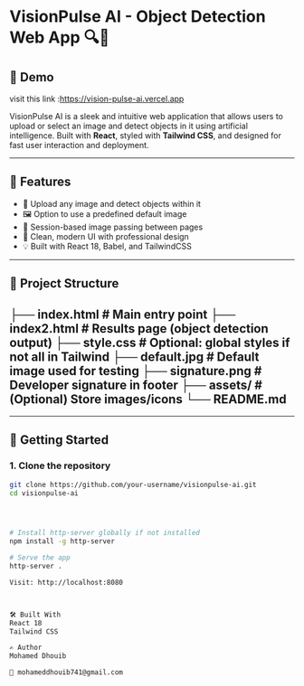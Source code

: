 # VisionPulse AI - Object Detection Web App 🔍🤖


## 📸 Demo

visit this link :https://vision-pulse-ai.vercel.app

VisionPulse AI is a sleek and intuitive web application that allows users to upload or select an image and detect objects in it using artificial intelligence. Built with **React**, styled with **Tailwind CSS**, and designed for fast user interaction and deployment.

---

## 🌟 Features

- 🔎 Upload any image and detect objects within it
- 🖼️ Option to use a predefined default image
- 💾 Session-based image passing between pages
- 🎨 Clean, modern UI with professional design
- 💡 Built with React 18, Babel, and TailwindCSS






---

## 📁 Project Structure
├── index.html # Main entry point
├── index2.html # Results page (object detection output)
├── style.css # Optional: global styles if not all in Tailwind
├── default.jpg # Default image used for testing
├── signature.png # Developer signature in footer
├── assets/ # (Optional) Store images/icons
└── README.md
---


---

## 🚀 Getting Started

### 1. Clone the repository

```bash
git clone https://github.com/your-username/visionpulse-ai.git
cd visionpulse-ai




# Install http-server globally if not installed
npm install -g http-server

# Serve the app
http-server .

Visit: http://localhost:8080



🛠️ Built With
React 18
Tailwind CSS

✍️ Author
Mohamed Dhouib

📧 mohameddhouib741@gmail.com

